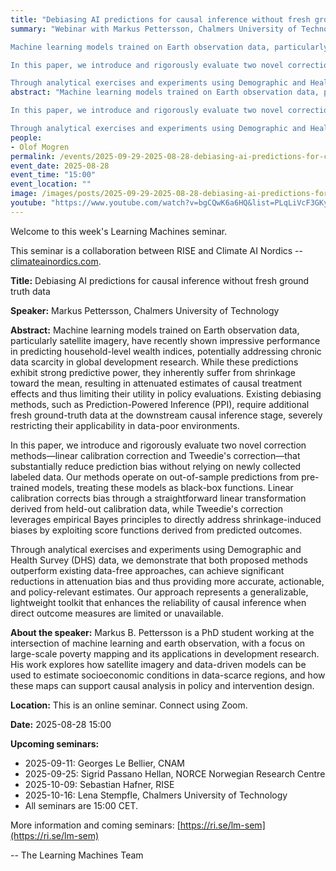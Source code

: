 ```yaml
---
title: "Debiasing AI predictions for causal inference without fresh ground truth data"
summary: "Webinar with Markus Pettersson, Chalmers University of Technology. 

Machine learning models trained on Earth observation data, particularly satellite imagery, have recently shown impressive performance in predicting household-level wealth indices, potentially addressing chronic data scarcity in global development research. While these predictions exhibit strong predictive power, they inherently suffer from shrinkage toward the mean, resulting in attenuated estimates of causal treatment effects and thus limiting their utility in policy evaluations. Existing debiasing methods, such as Prediction-Powered Inference (PPI), require additional fresh ground-truth data at the downstream causal inference stage, severely restricting their applicability in data-poor environments.

In this paper, we introduce and rigorously evaluate two novel correction methods—linear calibration correction and Tweedie&#x27;s correction—that substantially reduce prediction bias without relying on newly collected labeled data. Our methods operate on out-of-sample predictions from pre-trained models, treating these models as black-box functions. Linear calibration corrects bias through a straightforward linear transformation derived from held-out calibration data, while Tweedie&#x27;s correction leverages empirical Bayes principles to directly address shrinkage-induced biases by exploiting score functions derived from predicted outcomes.

Through analytical exercises and experiments using Demographic and Health Survey (DHS) data, we demonstrate that both proposed methods outperform existing data-free approaches, can achieve significant reductions in attenuation bias and thus providing more accurate, actionable, and policy-relevant estimates. Our approach represents a generalizable, lightweight toolkit that enhances the reliability of causal inference when direct outcome measures are limited or unavailable."
abstract: "Machine learning models trained on Earth observation data, particularly satellite imagery, have recently shown impressive performance in predicting household-level wealth indices, potentially addressing chronic data scarcity in global development research. While these predictions exhibit strong predictive power, they inherently suffer from shrinkage toward the mean, resulting in attenuated estimates of causal treatment effects and thus limiting their utility in policy evaluations. Existing debiasing methods, such as Prediction-Powered Inference (PPI), require additional fresh ground-truth data at the downstream causal inference stage, severely restricting their applicability in data-poor environments.

In this paper, we introduce and rigorously evaluate two novel correction methods—linear calibration correction and Tweedie&#x27;s correction—that substantially reduce prediction bias without relying on newly collected labeled data. Our methods operate on out-of-sample predictions from pre-trained models, treating these models as black-box functions. Linear calibration corrects bias through a straightforward linear transformation derived from held-out calibration data, while Tweedie&#x27;s correction leverages empirical Bayes principles to directly address shrinkage-induced biases by exploiting score functions derived from predicted outcomes.

Through analytical exercises and experiments using Demographic and Health Survey (DHS) data, we demonstrate that both proposed methods outperform existing data-free approaches, can achieve significant reductions in attenuation bias and thus providing more accurate, actionable, and policy-relevant estimates. Our approach represents a generalizable, lightweight toolkit that enhances the reliability of causal inference when direct outcome measures are limited or unavailable."
people:
- Olof Mogren
permalink: /events/2025-09-29-2025-08-28-debiasing-ai-predictions-for-causal-inference
event_date: 2025-08-28
event_time: "15:00"
event_location: ""
image: /images/posts/2025-09-29-2025-08-28-debiasing-ai-predictions-for-causal-inference.jpg
youtube: "https://www.youtube.com/watch?v=bgCQwK6a6HQ&list=PLqLiVcF3GKy0-jZFGg-VqLzh51LqCfduN"
--- 
```

Welcome to this week's Learning Machines seminar.

This seminar is a collaboration between RISE and Climate AI Nordics -- [climateainordics.com](https://climateainordics.com/).

**Title:** Debiasing AI predictions for causal inference without fresh ground truth data

**Speaker:** Markus Pettersson, Chalmers University of Technology

**Abstract:** Machine learning models trained on Earth observation data, particularly satellite imagery, have recently shown impressive performance in predicting household-level wealth indices, potentially addressing chronic data scarcity in global development research. While these predictions exhibit strong predictive power, they inherently suffer from shrinkage toward the mean, resulting in attenuated estimates of causal treatment effects and thus limiting their utility in policy evaluations. Existing debiasing methods, such as Prediction-Powered Inference (PPI), require additional fresh ground-truth data at the downstream causal inference stage, severely restricting their applicability in data-poor environments.

In this paper, we introduce and rigorously evaluate two novel correction methods—linear calibration correction and Tweedie&#x27;s correction—that substantially reduce prediction bias without relying on newly collected labeled data. Our methods operate on out-of-sample predictions from pre-trained models, treating these models as black-box functions. Linear calibration corrects bias through a straightforward linear transformation derived from held-out calibration data, while Tweedie&#x27;s correction leverages empirical Bayes principles to directly address shrinkage-induced biases by exploiting score functions derived from predicted outcomes.

Through analytical exercises and experiments using Demographic and Health Survey (DHS) data, we demonstrate that both proposed methods outperform existing data-free approaches, can achieve significant reductions in attenuation bias and thus providing more accurate, actionable, and policy-relevant estimates. Our approach represents a generalizable, lightweight toolkit that enhances the reliability of causal inference when direct outcome measures are limited or unavailable.

**About the speaker:** Markus B. Pettersson is a PhD student working at the intersection of machine learning and earth observation, with a focus on large-scale poverty mapping and its applications in development research. His work explores how satellite imagery and data-driven models can be used to estimate socioeconomic conditions in data-scarce regions, and how these maps can support causal analysis in policy and intervention design.

**Location:** This is an online seminar. Connect using Zoom.

**Date:** 2025-08-28 15:00



**Upcoming seminars:**

* 2025-09-11: Georges Le Bellier, CNAM
* 2025-09-25: Sigrid Passano Hellan, NORCE Norwegian Research Centre
* 2025-10-09: Sebastian Hafner, RISE
* 2025-10-16: Lena Stempfle, Chalmers University of Technology
* All seminars are 15:00 CET.

More information and coming seminars: [https://ri.se/lm-sem](https://ri.se/lm-sem)

-- The Learning Machines Team

